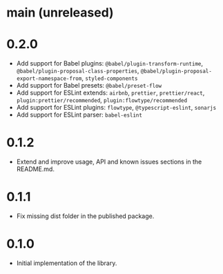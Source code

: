 # main (unreleased)

# 0.2.0
- Add support for Babel plugins: `@babel/plugin-transform-runtime`, `@babel/plugin-proposal-class-properties`, `@babel/plugin-proposal-export-namespace-from`, `styled-components`
- Add support for Babel presets: `@babel/preset-flow`
- Add support for ESLint extends: `airbnb`, `prettier`, `prettier/react`, `plugin:prettier/recommended`, `plugin:flowtype/recommended`
- Add support for ESLint plugins: `flowtype`, `@typescript-eslint`, `sonarjs`
- Add support for ESLint parser: `babel-eslint`

# 0.1.2
- Extend and improve usage, API and known issues sections in the README.md. 

# 0.1.1
- Fix missing dist folder in the published package.

# 0.1.0
- Initial implementation of the library.
